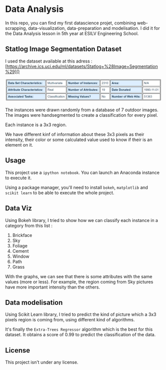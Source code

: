 # Data Analysis

In this repo, you can find my first datascience projet, combining web-scrapping, data-visualization, data-preparation and modelisation. I did it for the Data Analysis lesson in 5th year at ESILV Engineering School.

## Statlog Image Segmentation Dataset

I used the dataset available at this adress :
[https://archive.ics.uci.edu/ml/datasets/Statlog+%28Image+Segmentation%29]()

![Dataset characteristics](capture.png "Dataset characteristics")

The instances were drawn randomly from a database of 7 outdoor 
images.  The images were handsegmented to create a classification
for every pixel.  

Each instance is a 3x3 region.

We have different kinf of information about these 3x3 pixels as their intensity, their color or some calculated value used to know if their is an element on it.

## Usage

This project use a `ipython notebook`. You can launch an Anaconda instance to execute it. 

Using a package manager, you'll need to install `bokeh`, `matplotlib` and `scikit learn` to be able to execute the whole project.


## Data Viz

Using Bokeh library, I tried to show how we can classify each instance in a category from this list :
1. Brickface
2. Sky
3. Foliage
4. Cement
5. Window
6. Path
7. Grass

With the graphs, we can see that there is some attributes with the same values (more or less). For example, the region coming from Sky pictures have more important intensity than the others.

## Data modelisation

Using Scikit Learn library, I tried to predict the kind of picture which a 3x3 pixels region is coming from, using different kind of algorithms. 

It's finally the `Extra-Trees Regressor` algorithm which is the best for this dataset. It obtains a score of 0.99 to predict the classification of the data.

## License
This project isn't under any license. 